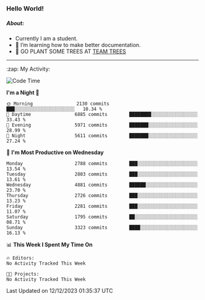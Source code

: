 ### Hello World!

##### About:
- Currently I am a student.
- 🌱 I’m learning how to make better documentation.
- 🌱 GO PLANT SOME TREES AT [TEAM TREES](https://teamtrees.org/)

---
  <summary>:zap: My Activity:</summary>
  
<!--START_SECTION:waka-->
![Code Time](http://img.shields.io/badge/Code%20Time-1%2C267%20hrs%2047%20mins-blue)

**I'm a Night 🦉** 

```text
🌞 Morning                2130 commits        ███░░░░░░░░░░░░░░░░░░░░░░   10.34 % 
🌆 Daytime                6885 commits        ████████░░░░░░░░░░░░░░░░░   33.43 % 
🌃 Evening                5971 commits        ███████░░░░░░░░░░░░░░░░░░   28.99 % 
🌙 Night                  5611 commits        ███████░░░░░░░░░░░░░░░░░░   27.24 % 
```
📅 **I'm Most Productive on Wednesday** 

```text
Monday                   2788 commits        ███░░░░░░░░░░░░░░░░░░░░░░   13.54 % 
Tuesday                  2803 commits        ███░░░░░░░░░░░░░░░░░░░░░░   13.61 % 
Wednesday                4881 commits        ██████░░░░░░░░░░░░░░░░░░░   23.70 % 
Thursday                 2726 commits        ███░░░░░░░░░░░░░░░░░░░░░░   13.23 % 
Friday                   2281 commits        ███░░░░░░░░░░░░░░░░░░░░░░   11.07 % 
Saturday                 1795 commits        ██░░░░░░░░░░░░░░░░░░░░░░░   08.71 % 
Sunday                   3323 commits        ████░░░░░░░░░░░░░░░░░░░░░   16.13 % 
```


📊 **This Week I Spent My Time On** 

```text
🔥 Editors: 
No Activity Tracked This Week

🐱‍💻 Projects: 
No Activity Tracked This Week
```


 Last Updated on 12/12/2023 01:35:37 UTC
<!--END_SECTION:waka-->
